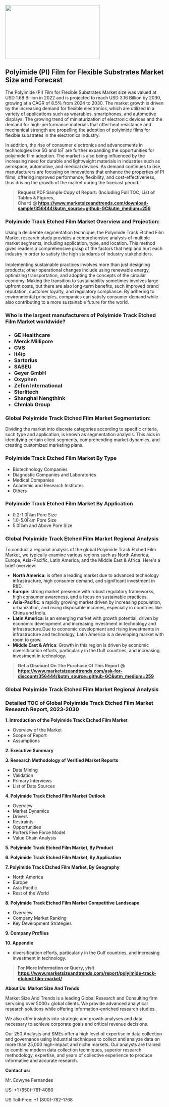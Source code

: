 <p><img class="alignnone size-medium wp-image-20088" src="https://ffe5etoiles.com/wp-content/uploads/2024/12/MST1-300x171.png" alt="" width="300" height="171" /></p><h2>Polyimide (PI) Film for Flexible Substrates Market Size and Forecast</h2><p>The Polyimide (PI) Film for Flexible Substrates Market size was valued at USD 1.68 Billion in 2022 and is projected to reach USD 3.16 Billion by 2030, growing at a CAGR of 8.5% from 2024 to 2030. The market growth is driven by the increasing demand for flexible electronics, which are utilized in a variety of applications such as wearables, smartphones, and automotive displays. The growing trend of miniaturization of electronic devices and the demand for high-performance materials that offer heat resistance and mechanical strength are propelling the adoption of polyimide films for flexible substrates in the electronics industry.</p><p>In addition, the rise of consumer electronics and advancements in technologies like 5G and IoT are further expanding the opportunities for polyimide film adoption. The market is also being influenced by the increasing need for durable and lightweight materials in industries such as aerospace, automotive, and medical devices. As demand continues to rise, manufacturers are focusing on innovations that enhance the properties of PI films, offering improved performance, flexibility, and cost-effectiveness, thus driving the growth of the market during the forecast period.</p></p><blockquote id="" class=""><strong>Request PDF Sample Copy of Report: (Including Full TOC, List of Tables &amp; Figures, Chart)&nbsp;@&nbsp;<strong><a href="https://www.marketsizeandtrends.com/download-sample/356444/&utm_source=github-GC&utm_medium=259" target="_blank">https://www.marketsizeandtrends.com/download-sample/356444/&utm_source=github-GC&utm_medium=259</a></strong></strong></blockquote><h3 id="" class="">Polyimide Track Etched Film Market&nbsp;Overview and Projection:</h3><p id="" class="">Using a deliberate segmentation technique, the Polyimide Track Etched Film Market research study provides a comprehensive analysis of multiple market segments, including application, type, and location. This method gives readers a comprehensive grasp of the factors that help and hurt each industry in order to satisfy the high standards of industry stakeholders. <br /> <br />Implementing sustainable practices involves more than just designing products; other operational changes include using renewable energy, optimizing transportation, and adopting the concepts of the circular economy. Making the transition to sustainability sometimes involves large upfront costs, but there are also long-term benefits, such improved brand reputation, customer loyalty, and regulatory compliance. By adhering to environmental principles, companies can satisfy consumer demand while also contributing to a more sustainable future for the world.</p><h3 id="" class="">Who is the largest manufacturers of&nbsp;Polyimide Track Etched Film Market worldwide?</h3><h3 class=""><p><ul><li>GE Healthcare </li><li> Merck Millipore </li><li> GVS </li><li> It4ip </li><li> Sartorius </li><li> SABEU </li><li> Geyer GmbH </li><li> Oxyphen </li><li> Zefon International </li><li> Sterlitech </li><li> Shanghai Nengthink </li><li> Chmlab Group</li></ul></p></h3><h3 id="" class="">Global&nbsp;Polyimide Track Etched Film Market Segmentation:</h3><p id="" class="">Dividing the market into discrete categories according to specific criteria, such type and application, is known as segmentation analysis. This aids in identifying certain client segments, comprehending market dynamics, and creating customized marketing plans.</p><h3 id="" class="">Polyimide Track Etched Film Market&nbsp;By Type</h3><p><p><ul><li>Biotechnology Companies</li><li> Diagnostic Companies and Laboratories</li><li> Medical Companies</li><li> Academic and Research Institutes</li><li> Others</p></li></ul></p></p><h3 id="" class="">Polyimide Track Etched Film Market&nbsp;By Application</h3><p class=""><p><ul><li>0.2-1.0Î¼m Pore Size</li><li> 1.0-5.0Î¼m Pore Size</li><li> 5.0Î¼m and Above Pore Size</li></ul></p></p><h3 id="" class="">Global Polyimide Track Etched Film Market Regional Analysis</h3><p id="" class="">To conduct a regional analysis of the global Polyimide Track Etched Film Market, we typically examine various regions such as North America, Europe, Asia-Pacific, Latin America, and the Middle East &amp; Africa. Here's a brief overview:</p><ul><li><strong>North America</strong>: is often a leading market due to advanced technology infrastructure, high consumer demand, and significant investment in R&amp;D.</li><li><strong>Europe</strong>: strong market presence with robust regulatory frameworks, high consumer awareness, and a focus on sustainable practices.</li><li><strong>Asia-Pacific</strong>: a rapidly growing market driven by increasing population, urbanization, and rising disposable incomes, especially in countries like China and India.</li><li><strong>Latin America</strong>: is an emerging market with growth potential, driven by economic development and increasing investment in technology and infrastructure.Due to economic development and rising investments in infrastructure and technology, Latin America is a developing market with room to grow.</li><li><strong>Middle East &amp; Africa</strong>: Growth in this region is driven by economic diversification efforts, particularly in the Gulf countries, and increasing investment in technology.</li></ul><blockquote id="" class=""><strong>Get a Discount On The Purchase Of This Report @ <strong><a href="https://www.marketsizeandtrends.com/ask-for-discount/356444/&utm_source=github-GC&utm_medium=259" target="_blank">https://www.marketsizeandtrends.com/ask-for-discount/356444/&utm_source=github-GC&utm_medium=259</a></strong></strong></blockquote><h3 id="" class="">Global Polyimide Track Etched Film Market Regional Analysis</h3><h3 id="" class="">Detailed TOC of Global Polyimide Track Etched Film Market Research Report, 2023-2030</h3><p id="" class=""><strong>1. Introduction of the Polyimide Track Etched Film Market</strong></p><ul><li>Overview of the Market</li><li>Scope of Report</li><li>Assumptions</li></ul><p id="" class=""><strong>2. Executive Summary</strong></p><p id="" class=""><strong>3. Research Methodology of Verified Market Reports</strong></p><ul><li>Data Mining</li><li>Validation</li><li>Primary Interviews</li><li>List of Data Sources</li></ul><p id="" class=""><strong>4. Polyimide Track Etched Film Market Outlook</strong></p><ul><li>Overview</li><li>Market Dynamics</li><li>Drivers</li><li>Restraints</li><li>Opportunities</li><li>Porters Five Force Model</li><li>Value Chain Analysis</li></ul><p id="" class=""><strong>5. Polyimide Track Etched Film Market, By Product</strong></p><p id="" class=""><strong>6. Polyimide Track Etched Film Market, By Application</strong></p><p id="" class=""><strong>7. Polyimide Track Etched Film Market, By Geography</strong></p><ul><li>North America</li><li>Europe</li><li>Asia Pacific</li><li>Rest of the World</li></ul><p id="" class=""><strong>8. Polyimide Track Etched Film Market Competitive Landscape</strong></p><ul><li>Overview</li><li>Company Market Ranking</li><li>Key Development Strategies</li></ul><p id="" class=""><strong>9. Company Profiles</strong></p><p id="" class=""><strong>10. Appendix</strong></p><ul><li>diversification efforts, particularly in the Gulf countries, and increasing investment in technology.</li></ul><blockquote id="" class=""><strong>For More Information or Query, visit <strong><strong><a href="https://www.marketsizeandtrends.com/report/polyimide-track-etched-film-market/" target="_blank">https://www.marketsizeandtrends.com/report/polyimide-track-etched-film-market/</a></strong></strong></strong></blockquote><p id="" class=""><strong>About Us: Market Size And Trends</strong></p><p id="" class="">Market Size And Trends is a leading Global Research and Consulting firm servicing over 5000+ global clients. We provide advanced analytical research solutions while offering information-enriched research studies.</p><p id="" class="">We also offer insights into strategic and growth analyses and data necessary to achieve corporate goals and critical revenue decisions.</p><p id="" class="">Our 250 Analysts and SMEs offer a high level of expertise in data collection and governance using industrial techniques to collect and analyze data on more than 25,000 high-impact and niche markets. Our analysts are trained to combine modern data collection techniques, superior research methodology, expertise, and years of collective experience to produce informative and accurate research.</p><p id="" class=""><strong>Contact us:</strong></p><p id="" class="">Mr. Edwyne Fernandes</p><p id="" class="">US: +1 (650)-781-4080</p><p id="" class="">US Toll-Free: +1 (800)-782-1768</p>
